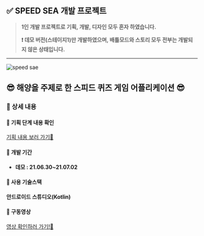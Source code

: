 ## ✅ SPEED SEA 개발 프로젝트
>      
>  **1인 개발 프로젝트로 기획, 개발, 디자인 모두 혼자 하였습니다.**     
>         
>  **❗ 데모 버전(스테이지1)만 개발하였으며, 배틀모드와 스토리 모두 전부는 개발되지 않은 상태입니다.** 

---

![speed sae](https://user-images.githubusercontent.com/60427387/124264885-01537980-db70-11eb-811a-1961a3a0177c.png)



## 😎 해양을 주제로 한 스피드 퀴즈 게임 어플리케이션 😎
### 🔽 상세 내용

#### 📍 기획 단계 내용 확인
[기획 내용 보러 가기👀](https://www.notion.so/sooksea/Speed-Sea-18453b49c264495cb2bc6e321340342d)
   
#### 📍 개발 기간
- **데모 : 21.06.30~21.07.02**

#### 📍 사용 기술스택    
**안드로이드 스튜디오(Kotlin)**

#### 📍 구동영상
[영상 확인하러 가기!👀](https://drive.google.com/file/d/12blI-WkhKkv-SVHg0kdlknXFBzKLoGit/view?usp=sharing)

